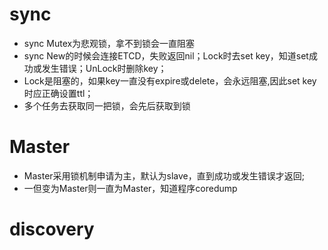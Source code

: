 # sync
* sync Mutex为悲观锁，拿不到锁会一直阻塞
* sync New的时候会连接ETCD，失败返回nil；Lock时去set key，知道set成功或发生错误；UnLock时删除key；
* Lock是阻塞的，如果key一直没有expire或delete，会永远阻塞,因此set key时应正确设置ttl；
* 多个任务去获取同一把锁，会先后获取到锁

# Master
* Master采用锁机制申请为主，默认为slave，直到成功或发生错误才返回;
* 一但变为Master则一直为Master，知道程序coredump

# discovery